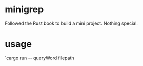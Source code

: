 # minigrep
Followed the Rust book to build a mini project. Nothing special.

# usage
`cargo run -- queryWord filepath